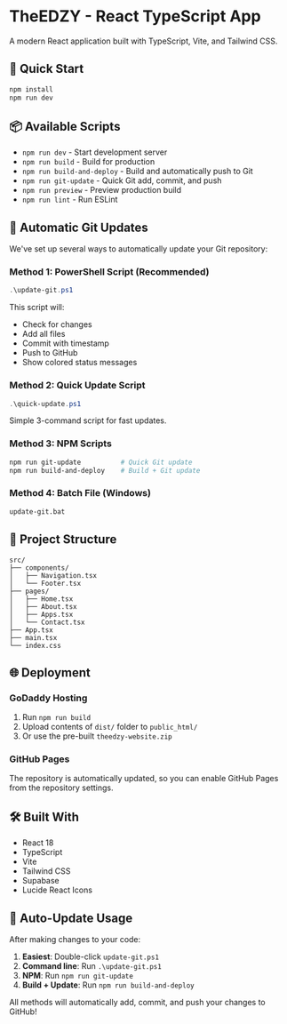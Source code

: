 # TheEDZY - React TypeScript App

A modern React application built with TypeScript, Vite, and Tailwind CSS.

## 🚀 Quick Start

```bash
npm install
npm run dev
```

## 📦 Available Scripts

- `npm run dev` - Start development server
- `npm run build` - Build for production
- `npm run build-and-deploy` - Build and automatically push to Git
- `npm run git-update` - Quick Git add, commit, and push
- `npm run preview` - Preview production build
- `npm run lint` - Run ESLint

## 🔄 Automatic Git Updates

We've set up several ways to automatically update your Git repository:

### Method 1: PowerShell Script (Recommended)
```powershell
.\update-git.ps1
```
This script will:
- Check for changes
- Add all files
- Commit with timestamp
- Push to GitHub
- Show colored status messages

### Method 2: Quick Update Script
```powershell
.\quick-update.ps1
```
Simple 3-command script for fast updates.

### Method 3: NPM Scripts
```bash
npm run git-update          # Quick Git update
npm run build-and-deploy    # Build + Git update
```

### Method 4: Batch File (Windows)
```cmd
update-git.bat
```

## 📁 Project Structure

```
src/
├── components/
│   ├── Navigation.tsx
│   └── Footer.tsx
├── pages/
│   ├── Home.tsx
│   ├── About.tsx
│   ├── Apps.tsx
│   └── Contact.tsx
├── App.tsx
├── main.tsx
└── index.css
```

## 🌐 Deployment

### GoDaddy Hosting
1. Run `npm run build`
2. Upload contents of `dist/` folder to `public_html/`
3. Or use the pre-built `theedzy-website.zip`

### GitHub Pages
The repository is automatically updated, so you can enable GitHub Pages from the repository settings.

## 🛠️ Built With

- React 18
- TypeScript
- Vite
- Tailwind CSS
- Supabase
- Lucide React Icons

## 📝 Auto-Update Usage

After making changes to your code:

1. **Easiest**: Double-click `update-git.ps1`
2. **Command line**: Run `.\update-git.ps1`
3. **NPM**: Run `npm run git-update`
4. **Build + Update**: Run `npm run build-and-deploy`

All methods will automatically add, commit, and push your changes to GitHub!